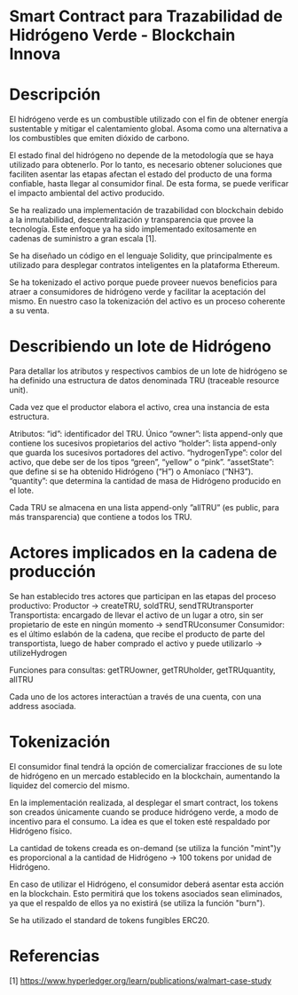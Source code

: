 # Smart Contract para Trazabilidad de Hidrógeno Verde - Blockchain Innova

# Descripción

El hidrógeno verde es un combustible utilizado con el fin de obtener energía sustentable y mitigar el calentamiento global. Asoma como una alternativa a los combustibles que emiten dióxido de carbono.

El estado final del hidrógeno no depende de la metodología que se haya utilizado para obtenerlo. Por lo tanto, es necesario obtener soluciones que faciliten asentar las etapas afectan el estado del producto de una forma confiable, hasta llegar al consumidor final. De esta forma, se puede verificar el impacto ambiental del activo producido.

Se ha realizado una implementación de trazabilidad con blockchain debido a la inmutabilidad, descentralización y transparencia que provee la tecnología. Este enfoque ya ha sido implementado exitosamente en cadenas de suministro a gran escala [1].

Se ha diseñado un código en el lenguaje Solidity, que principalmente es utilizado para desplegar contratos inteligentes en la plataforma Ethereum.

Se ha tokenizado el activo porque puede proveer nuevos beneficios para atraer a consumidores de hidrógeno verde y facilitar la aceptación del mismo. En nuestro caso la tokenización del activo es un proceso coherente a su venta. 

# Describiendo un lote de Hidrógeno

Para detallar los atributos y respectivos cambios de un lote de hidrógeno se ha definido una estructura de datos denominada TRU (traceable resource unit). 

Cada vez que el productor elabora el activo, crea una instancia de esta estructura.

Atributos:
“id”: identificador del TRU.  Único
“owner”: lista append-only que contiene los sucesivos propietarios del activo 
“holder”: lista append-only que guarda los sucesivos portadores del activo.
“hydrogenType”: color del activo, que debe ser de los tipos “green”, “yellow” o “pink”.
“assetState”: que define si se ha obtenido Hidrógeno (“H”) o Amoníaco (“NH3”).
“quantity”: que determina la cantidad de masa de Hidrógeno producido en el lote.


Cada TRU se almacena en una lista append-only ”allTRU” (es public, para más transparencia) que contiene a todos los TRU.

# Actores implicados en la cadena de producción

Se han establecido tres actores que participan en las etapas del proceso productivo: 
Productor → createTRU, soldTRU, sendTRUtransporter
Transportista: encargado de llevar el activo de un lugar a otro, sin ser propietario de este en ningún momento → sendTRUconsumer
Consumidor: es el último eslabón de la cadena, que recibe el producto de parte del transportista, luego de haber comprado el activo y puede utilizarlo → utilizeHydrogen

Funciones para consultas: getTRUowner, getTRUholder, getTRUquantity, allTRU

Cada uno de los actores interactúan a través de una cuenta, con una address asociada.

# Tokenización

El consumidor final tendrá la opción de comercializar fracciones de su lote de hidrógeno en un mercado establecido en la blockchain, aumentando la liquidez del comercio del mismo. 

En la implementación realizada, al desplegar el smart contract, los tokens son creados únicamente cuando se produce hidrógeno verde, a modo de incentivo para el consumo. La idea es que el token esté respaldado por Hidrógeno físico.

La cantidad de tokens creada es on-demand (se utiliza la función "mint")y es proporcional a la cantidad de Hidrógeno → 100 tokens por unidad de Hidrógeno.

En caso de utilizar el Hidrógeno, el consumidor deberá asentar esta acción en la blockchain. Esto permitirá que los tokens asociados sean eliminados, ya que el respaldo de ellos ya no existirá (se utiliza la función "burn"). 

Se ha utilizado el standard de tokens fungibles ERC20.

# Referencias

[1] https://www.hyperledger.org/learn/publications/walmart-case-study
